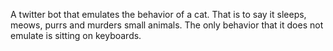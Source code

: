 A twitter bot that emulates the behavior of a cat. That is to say it sleeps,
meows, purrs and murders small animals. The only behavior that it does not
emulate is sitting on keyboards.
